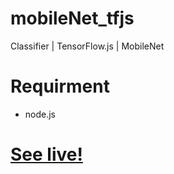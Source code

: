# mobileNet_tfjs
Classifier | TensorFlow.js | MobileNet

# Requirment
  - node.js
# [See live!](https://mobilenettfjs-5ctwrkyoj.now.sh/predict.html)
